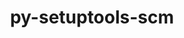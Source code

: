 ---
title: "py-setuptools-scm"
layout: cache
categories: [package, develop-2024-01-28]
meta: {"versions": ["7.0.5", "7.1.0"], "compilers": ["apple-clang@=15.0.0", "cce@=15.0.1", "gcc@=11.1.0", "gcc@=11.3.0", "gcc@=11.4.0", "gcc@=7.3.1", "gcc@=7.5.0", "gcc@=9.4.0", "oneapi@=2024.0.0"], "oss": ["amzn2", "rhel8", "ubuntu18.04", "ubuntu20.04", "ubuntu22.04", "ventura"], "platforms": ["darwin", "linux"], "targets": ["aarch64", "neoverse_n1", "neoverse_v1", "neoverse_v2", "ppc64le", "x86_64_v3", "zen4"], "stacks": ["aws-isc", "aws-isc-aarch64", "data-vis-sdk", "developer-tools", "e4s", "e4s-cray-rhel", "e4s-neoverse-v2", "e4s-neoverse_v1", "e4s-oneapi", "e4s-power", "e4s-rocm-external", "ml-darwin-aarch64-mps", "ml-linux-x86_64-cpu", "ml-linux-x86_64-cuda", "ml-linux-x86_64-rocm", "radiuss", "root"], "num_specs": 34, "num_specs_by_stack": {"ml-darwin-aarch64-mps": 2, "root": 34, "aws-isc-aarch64": 2, "aws-isc": 1, "e4s-cray-rhel": 2, "radiuss": 3, "developer-tools": 1, "e4s-neoverse_v1": 3, "e4s-power": 4, "data-vis-sdk": 2, "e4s": 5, "e4s-rocm-external": 1, "e4s-neoverse-v2": 3, "ml-linux-x86_64-rocm": 3, "ml-linux-x86_64-cuda": 3, "ml-linux-x86_64-cpu": 3, "e4s-oneapi": 3}}
spec_details: [{"hash": "f4ckmc4ugidmxxyy5jxim357w5pdqv44", "compiler": "apple-clang@=15.0.0", "versions": ["7.1.0"], "os": "ventura", "platform": "darwin", "target": "aarch64", "variants": ["build_system=python_pip", "+toml"], "stacks": ["ml-darwin-aarch64-mps", "root"], "size": "-", "tarball": "https://binaries.spack.io/releases/develop-2024-01-28/build_cache/darwin-ventura-aarch64/apple-clang-15.0.0/py-setuptools-scm-7.1.0/darwin-ventura-aarch64-apple-clang-15.0.0-py-setuptools-scm-7.1.0-f4ckmc4ugidmxxyy5jxim357w5pdqv44.spack"}, {"hash": "auuzewt6r4fk3eqimkz6e52ixrln44hb", "compiler": "apple-clang@=15.0.0", "versions": ["7.1.0"], "os": "ventura", "platform": "darwin", "target": "aarch64", "variants": ["build_system=python_pip", "+toml"], "stacks": ["ml-darwin-aarch64-mps", "root"], "size": "-", "tarball": "https://binaries.spack.io/releases/develop-2024-01-28/build_cache/darwin-ventura-aarch64/apple-clang-15.0.0/py-setuptools-scm-7.1.0/darwin-ventura-aarch64-apple-clang-15.0.0-py-setuptools-scm-7.1.0-auuzewt6r4fk3eqimkz6e52ixrln44hb.spack"}, {"hash": "5ivjclm7hcrsr2iusfu7cq7uvbye57kt", "compiler": "gcc@=7.3.1", "versions": ["7.1.0"], "os": "amzn2", "platform": "linux", "target": "aarch64", "variants": ["build_system=python_pip", "+toml"], "stacks": ["aws-isc-aarch64", "root"], "size": "-", "tarball": "https://binaries.spack.io/releases/develop-2024-01-28/build_cache/linux-amzn2-aarch64/gcc-7.3.1/py-setuptools-scm-7.1.0/linux-amzn2-aarch64-gcc-7.3.1-py-setuptools-scm-7.1.0-5ivjclm7hcrsr2iusfu7cq7uvbye57kt.spack"}, {"hash": "twazbdrmxanfeaa6o5ksq2z2lj25a7r4", "compiler": "gcc@=7.3.1", "versions": ["7.1.0"], "os": "amzn2", "platform": "linux", "target": "neoverse_n1", "variants": ["build_system=python_pip", "+toml"], "stacks": ["aws-isc-aarch64", "root"], "size": "-", "tarball": "https://binaries.spack.io/releases/develop-2024-01-28/build_cache/linux-amzn2-neoverse_n1/gcc-7.3.1/py-setuptools-scm-7.1.0/linux-amzn2-neoverse_n1-gcc-7.3.1-py-setuptools-scm-7.1.0-twazbdrmxanfeaa6o5ksq2z2lj25a7r4.spack"}, {"hash": "5favsynb3t5na42ekzxfgcwx4bkkpl5s", "compiler": "gcc@=7.3.1", "versions": ["7.1.0"], "os": "amzn2", "platform": "linux", "target": "x86_64_v3", "variants": ["build_system=python_pip", "+toml"], "stacks": ["root", "aws-isc"], "size": "-", "tarball": "https://binaries.spack.io/releases/develop-2024-01-28/build_cache/linux-amzn2-x86_64_v3/gcc-7.3.1/py-setuptools-scm-7.1.0/linux-amzn2-x86_64_v3-gcc-7.3.1-py-setuptools-scm-7.1.0-5favsynb3t5na42ekzxfgcwx4bkkpl5s.spack"}, {"hash": "e47bfhklqnawokvi47cywi4w4ze45zww", "compiler": "cce@=15.0.1", "versions": ["7.1.0"], "os": "rhel8", "platform": "linux", "target": "zen4", "variants": ["build_system=python_pip", "+toml"], "stacks": ["e4s-cray-rhel", "root"], "size": "-", "tarball": "https://binaries.spack.io/releases/develop-2024-01-28/build_cache/linux-rhel8-zen4/cce-15.0.1/py-setuptools-scm-7.1.0/linux-rhel8-zen4-cce-15.0.1-py-setuptools-scm-7.1.0-e47bfhklqnawokvi47cywi4w4ze45zww.spack"}, {"hash": "akyfynie3lcih64tmx37tmc5bbvmxxra", "compiler": "cce@=15.0.1", "versions": ["7.1.0"], "os": "rhel8", "platform": "linux", "target": "zen4", "variants": ["build_system=python_pip", "+toml"], "stacks": ["e4s-cray-rhel", "root"], "size": "-", "tarball": "https://binaries.spack.io/releases/develop-2024-01-28/build_cache/linux-rhel8-zen4/cce-15.0.1/py-setuptools-scm-7.1.0/linux-rhel8-zen4-cce-15.0.1-py-setuptools-scm-7.1.0-akyfynie3lcih64tmx37tmc5bbvmxxra.spack"}, {"hash": "gjajzuur4j66ekcux7uy27flg77vg6ia", "compiler": "gcc@=7.5.0", "versions": ["7.1.0"], "os": "ubuntu18.04", "platform": "linux", "target": "x86_64_v3", "variants": ["build_system=python_pip", "+toml"], "stacks": ["radiuss", "root"], "size": "-", "tarball": "https://binaries.spack.io/releases/develop-2024-01-28/build_cache/linux-ubuntu18.04-x86_64_v3/gcc-7.5.0/py-setuptools-scm-7.1.0/linux-ubuntu18.04-x86_64_v3-gcc-7.5.0-py-setuptools-scm-7.1.0-gjajzuur4j66ekcux7uy27flg77vg6ia.spack"}, {"hash": "i2kfmkml5exh5wt5vtg7jicjlc2jpq7q", "compiler": "gcc@=7.5.0", "versions": ["7.1.0"], "os": "ubuntu18.04", "platform": "linux", "target": "x86_64_v3", "variants": ["build_system=python_pip", "+toml"], "stacks": ["root", "developer-tools"], "size": "-", "tarball": "https://binaries.spack.io/releases/develop-2024-01-28/build_cache/linux-ubuntu18.04-x86_64_v3/gcc-7.5.0/py-setuptools-scm-7.1.0/linux-ubuntu18.04-x86_64_v3-gcc-7.5.0-py-setuptools-scm-7.1.0-i2kfmkml5exh5wt5vtg7jicjlc2jpq7q.spack"}, {"hash": "x5ez4wzwbdzylo33drzywokbxbnylwik", "compiler": "gcc@=7.5.0", "versions": ["7.1.0"], "os": "ubuntu18.04", "platform": "linux", "target": "x86_64_v3", "variants": ["build_system=python_pip", "+toml"], "stacks": ["radiuss", "root"], "size": "-", "tarball": "https://binaries.spack.io/releases/develop-2024-01-28/build_cache/linux-ubuntu18.04-x86_64_v3/gcc-7.5.0/py-setuptools-scm-7.1.0/linux-ubuntu18.04-x86_64_v3-gcc-7.5.0-py-setuptools-scm-7.1.0-x5ez4wzwbdzylo33drzywokbxbnylwik.spack"}, {"hash": "5qtrtwc4fdd6zixqgt7nfyjba7rets23", "compiler": "gcc@=7.5.0", "versions": ["7.1.0"], "os": "ubuntu18.04", "platform": "linux", "target": "x86_64_v3", "variants": ["build_system=python_pip", "+toml"], "stacks": ["radiuss", "root"], "size": "-", "tarball": "https://binaries.spack.io/releases/develop-2024-01-28/build_cache/linux-ubuntu18.04-x86_64_v3/gcc-7.5.0/py-setuptools-scm-7.1.0/linux-ubuntu18.04-x86_64_v3-gcc-7.5.0-py-setuptools-scm-7.1.0-5qtrtwc4fdd6zixqgt7nfyjba7rets23.spack"}, {"hash": "flraiwisem7nddf4zmyxx3yszerlc4zj", "compiler": "gcc@=11.4.0", "versions": ["7.1.0"], "os": "ubuntu20.04", "platform": "linux", "target": "neoverse_v1", "variants": ["build_system=python_pip", "+toml"], "stacks": ["root", "e4s-neoverse_v1"], "size": "-", "tarball": "https://binaries.spack.io/releases/develop-2024-01-28/build_cache/linux-ubuntu20.04-neoverse_v1/gcc-11.4.0/py-setuptools-scm-7.1.0/linux-ubuntu20.04-neoverse_v1-gcc-11.4.0-py-setuptools-scm-7.1.0-flraiwisem7nddf4zmyxx3yszerlc4zj.spack"}, {"hash": "o5625iidp3uvuyft6k3uzb6jhndfc5aw", "compiler": "gcc@=11.4.0", "versions": ["7.0.5"], "os": "ubuntu20.04", "platform": "linux", "target": "neoverse_v1", "variants": ["build_system=python_pip", "+toml"], "stacks": ["root", "e4s-neoverse_v1"], "size": "-", "tarball": "https://binaries.spack.io/releases/develop-2024-01-28/build_cache/linux-ubuntu20.04-neoverse_v1/gcc-11.4.0/py-setuptools-scm-7.0.5/linux-ubuntu20.04-neoverse_v1-gcc-11.4.0-py-setuptools-scm-7.0.5-o5625iidp3uvuyft6k3uzb6jhndfc5aw.spack"}, {"hash": "yvk2jh23qwhxenloiso3chgq5ku64tf7", "compiler": "gcc@=11.4.0", "versions": ["7.1.0"], "os": "ubuntu20.04", "platform": "linux", "target": "neoverse_v1", "variants": ["build_system=python_pip", "+toml"], "stacks": ["root", "e4s-neoverse_v1"], "size": "-", "tarball": "https://binaries.spack.io/releases/develop-2024-01-28/build_cache/linux-ubuntu20.04-neoverse_v1/gcc-11.4.0/py-setuptools-scm-7.1.0/linux-ubuntu20.04-neoverse_v1-gcc-11.4.0-py-setuptools-scm-7.1.0-yvk2jh23qwhxenloiso3chgq5ku64tf7.spack"}, {"hash": "ayh5qlzt2vfg7doyjqmcmmv7ynyxj5mc", "compiler": "gcc@=9.4.0", "versions": ["7.1.0"], "os": "ubuntu20.04", "platform": "linux", "target": "ppc64le", "variants": ["build_system=python_pip", "+toml"], "stacks": ["root", "e4s-power"], "size": "-", "tarball": "https://binaries.spack.io/releases/develop-2024-01-28/build_cache/linux-ubuntu20.04-ppc64le/gcc-9.4.0/py-setuptools-scm-7.1.0/linux-ubuntu20.04-ppc64le-gcc-9.4.0-py-setuptools-scm-7.1.0-ayh5qlzt2vfg7doyjqmcmmv7ynyxj5mc.spack"}, {"hash": "hcvxvwmchcyfbcbewzmh5ftdjnij23pm", "compiler": "gcc@=9.4.0", "versions": ["7.1.0"], "os": "ubuntu20.04", "platform": "linux", "target": "ppc64le", "variants": ["build_system=python_pip", "+toml"], "stacks": ["root", "e4s-power"], "size": "-", "tarball": "https://binaries.spack.io/releases/develop-2024-01-28/build_cache/linux-ubuntu20.04-ppc64le/gcc-9.4.0/py-setuptools-scm-7.1.0/linux-ubuntu20.04-ppc64le-gcc-9.4.0-py-setuptools-scm-7.1.0-hcvxvwmchcyfbcbewzmh5ftdjnij23pm.spack"}, {"hash": "eurau6p2xyjhl7dj2pyhrgcruo4r2kdu", "compiler": "gcc@=9.4.0", "versions": ["7.0.5"], "os": "ubuntu20.04", "platform": "linux", "target": "ppc64le", "variants": ["build_system=python_pip", "+toml"], "stacks": ["root", "e4s-power"], "size": "-", "tarball": "https://binaries.spack.io/releases/develop-2024-01-28/build_cache/linux-ubuntu20.04-ppc64le/gcc-9.4.0/py-setuptools-scm-7.0.5/linux-ubuntu20.04-ppc64le-gcc-9.4.0-py-setuptools-scm-7.0.5-eurau6p2xyjhl7dj2pyhrgcruo4r2kdu.spack"}, {"hash": "rjwyzkack5bsx7tlikc3vfmkpxdgrtk3", "compiler": "gcc@=9.4.0", "versions": ["7.1.0"], "os": "ubuntu20.04", "platform": "linux", "target": "ppc64le", "variants": ["build_system=python_pip", "+toml"], "stacks": ["root", "e4s-power"], "size": "-", "tarball": "https://binaries.spack.io/releases/develop-2024-01-28/build_cache/linux-ubuntu20.04-ppc64le/gcc-9.4.0/py-setuptools-scm-7.1.0/linux-ubuntu20.04-ppc64le-gcc-9.4.0-py-setuptools-scm-7.1.0-rjwyzkack5bsx7tlikc3vfmkpxdgrtk3.spack"}, {"hash": "o66yxklxz5ggxfvmjlicjiy2qygqhmeq", "compiler": "gcc@=11.1.0", "versions": ["7.1.0"], "os": "ubuntu20.04", "platform": "linux", "target": "x86_64_v3", "variants": ["build_system=python_pip", "+toml"], "stacks": ["data-vis-sdk", "root"], "size": "-", "tarball": "https://binaries.spack.io/releases/develop-2024-01-28/build_cache/linux-ubuntu20.04-x86_64_v3/gcc-11.1.0/py-setuptools-scm-7.1.0/linux-ubuntu20.04-x86_64_v3-gcc-11.1.0-py-setuptools-scm-7.1.0-o66yxklxz5ggxfvmjlicjiy2qygqhmeq.spack"}, {"hash": "l7s2xhfykaf52s2e2qd2vf2m47d33b3b", "compiler": "gcc@=11.1.0", "versions": ["7.1.0"], "os": "ubuntu20.04", "platform": "linux", "target": "x86_64_v3", "variants": ["build_system=python_pip", "+toml"], "stacks": ["data-vis-sdk", "root"], "size": "-", "tarball": "https://binaries.spack.io/releases/develop-2024-01-28/build_cache/linux-ubuntu20.04-x86_64_v3/gcc-11.1.0/py-setuptools-scm-7.1.0/linux-ubuntu20.04-x86_64_v3-gcc-11.1.0-py-setuptools-scm-7.1.0-l7s2xhfykaf52s2e2qd2vf2m47d33b3b.spack"}, {"hash": "26f6x2xrtaef6qekkonzopt3rzvoi72l", "compiler": "gcc@=11.4.0", "versions": ["7.1.0"], "os": "ubuntu20.04", "platform": "linux", "target": "x86_64_v3", "variants": ["build_system=python_pip", "+toml"], "stacks": ["e4s", "root", "e4s-rocm-external"], "size": "-", "tarball": "https://binaries.spack.io/releases/develop-2024-01-28/build_cache/linux-ubuntu20.04-x86_64_v3/gcc-11.4.0/py-setuptools-scm-7.1.0/linux-ubuntu20.04-x86_64_v3-gcc-11.4.0-py-setuptools-scm-7.1.0-26f6x2xrtaef6qekkonzopt3rzvoi72l.spack"}, {"hash": "6apfbmeegjm4ljtryluc7ntukjh33nrk", "compiler": "gcc@=11.4.0", "versions": ["7.1.0"], "os": "ubuntu20.04", "platform": "linux", "target": "x86_64_v3", "variants": ["build_system=python_pip", "+toml"], "stacks": ["e4s", "root"], "size": "-", "tarball": "https://binaries.spack.io/releases/develop-2024-01-28/build_cache/linux-ubuntu20.04-x86_64_v3/gcc-11.4.0/py-setuptools-scm-7.1.0/linux-ubuntu20.04-x86_64_v3-gcc-11.4.0-py-setuptools-scm-7.1.0-6apfbmeegjm4ljtryluc7ntukjh33nrk.spack"}, {"hash": "tquitt2tnjrlgpxxtcv6kerjrva4ret4", "compiler": "gcc@=11.4.0", "versions": ["7.1.0"], "os": "ubuntu20.04", "platform": "linux", "target": "x86_64_v3", "variants": ["build_system=python_pip", "+toml"], "stacks": ["e4s", "root"], "size": "-", "tarball": "https://binaries.spack.io/releases/develop-2024-01-28/build_cache/linux-ubuntu20.04-x86_64_v3/gcc-11.4.0/py-setuptools-scm-7.1.0/linux-ubuntu20.04-x86_64_v3-gcc-11.4.0-py-setuptools-scm-7.1.0-tquitt2tnjrlgpxxtcv6kerjrva4ret4.spack"}, {"hash": "vjefbi6whfkhflgtcqorxoj5qqmcbbri", "compiler": "gcc@=11.4.0", "versions": ["7.0.5"], "os": "ubuntu20.04", "platform": "linux", "target": "x86_64_v3", "variants": ["build_system=python_pip", "+toml"], "stacks": ["e4s", "root"], "size": "-", "tarball": "https://binaries.spack.io/releases/develop-2024-01-28/build_cache/linux-ubuntu20.04-x86_64_v3/gcc-11.4.0/py-setuptools-scm-7.0.5/linux-ubuntu20.04-x86_64_v3-gcc-11.4.0-py-setuptools-scm-7.0.5-vjefbi6whfkhflgtcqorxoj5qqmcbbri.spack"}, {"hash": "2glq6ap2riemf44w5oaf5se3i2ubrukp", "compiler": "gcc@=11.4.0", "versions": ["7.1.0"], "os": "ubuntu20.04", "platform": "linux", "target": "x86_64_v3", "variants": ["build_system=python_pip", "+toml"], "stacks": ["e4s", "root"], "size": "-", "tarball": "https://binaries.spack.io/releases/develop-2024-01-28/build_cache/linux-ubuntu20.04-x86_64_v3/gcc-11.4.0/py-setuptools-scm-7.1.0/linux-ubuntu20.04-x86_64_v3-gcc-11.4.0-py-setuptools-scm-7.1.0-2glq6ap2riemf44w5oaf5se3i2ubrukp.spack"}, {"hash": "ftvjg4jcx52yj3aoyxftufyvvdob4grd", "compiler": "gcc@=11.4.0", "versions": ["7.1.0"], "os": "ubuntu22.04", "platform": "linux", "target": "neoverse_v2", "variants": ["build_system=python_pip", "+toml"], "stacks": ["root", "e4s-neoverse-v2"], "size": "-", "tarball": "https://binaries.spack.io/releases/develop-2024-01-28/build_cache/linux-ubuntu22.04-neoverse_v2/gcc-11.4.0/py-setuptools-scm-7.1.0/linux-ubuntu22.04-neoverse_v2-gcc-11.4.0-py-setuptools-scm-7.1.0-ftvjg4jcx52yj3aoyxftufyvvdob4grd.spack"}, {"hash": "3pz6ng7hueyfmtsoof3ch5lc3xyjiuhx", "compiler": "gcc@=11.4.0", "versions": ["7.0.5"], "os": "ubuntu22.04", "platform": "linux", "target": "neoverse_v2", "variants": ["build_system=python_pip", "+toml"], "stacks": ["root", "e4s-neoverse-v2"], "size": "-", "tarball": "https://binaries.spack.io/releases/develop-2024-01-28/build_cache/linux-ubuntu22.04-neoverse_v2/gcc-11.4.0/py-setuptools-scm-7.0.5/linux-ubuntu22.04-neoverse_v2-gcc-11.4.0-py-setuptools-scm-7.0.5-3pz6ng7hueyfmtsoof3ch5lc3xyjiuhx.spack"}, {"hash": "hkzhlnhqsymfzxtupezbcebpe5yjxoi3", "compiler": "gcc@=11.4.0", "versions": ["7.1.0"], "os": "ubuntu22.04", "platform": "linux", "target": "neoverse_v2", "variants": ["build_system=python_pip", "+toml"], "stacks": ["root", "e4s-neoverse-v2"], "size": "-", "tarball": "https://binaries.spack.io/releases/develop-2024-01-28/build_cache/linux-ubuntu22.04-neoverse_v2/gcc-11.4.0/py-setuptools-scm-7.1.0/linux-ubuntu22.04-neoverse_v2-gcc-11.4.0-py-setuptools-scm-7.1.0-hkzhlnhqsymfzxtupezbcebpe5yjxoi3.spack"}, {"hash": "rvaoqirenhhqtptxkd574en4lqvhmpyb", "compiler": "gcc@=11.3.0", "versions": ["7.1.0"], "os": "ubuntu22.04", "platform": "linux", "target": "x86_64_v3", "variants": ["build_system=python_pip", "+toml"], "stacks": ["ml-linux-x86_64-rocm", "ml-linux-x86_64-cuda", "root", "ml-linux-x86_64-cpu"], "size": "-", "tarball": "https://binaries.spack.io/releases/develop-2024-01-28/build_cache/linux-ubuntu22.04-x86_64_v3/gcc-11.3.0/py-setuptools-scm-7.1.0/linux-ubuntu22.04-x86_64_v3-gcc-11.3.0-py-setuptools-scm-7.1.0-rvaoqirenhhqtptxkd574en4lqvhmpyb.spack"}, {"hash": "tdq4i5kqw2njtljisqtwvs45lhla5asb", "compiler": "gcc@=11.3.0", "versions": ["7.1.0"], "os": "ubuntu22.04", "platform": "linux", "target": "x86_64_v3", "variants": ["build_system=python_pip", "+toml"], "stacks": ["ml-linux-x86_64-rocm", "ml-linux-x86_64-cuda", "root", "ml-linux-x86_64-cpu"], "size": "-", "tarball": "https://binaries.spack.io/releases/develop-2024-01-28/build_cache/linux-ubuntu22.04-x86_64_v3/gcc-11.3.0/py-setuptools-scm-7.1.0/linux-ubuntu22.04-x86_64_v3-gcc-11.3.0-py-setuptools-scm-7.1.0-tdq4i5kqw2njtljisqtwvs45lhla5asb.spack"}, {"hash": "yxeghnbnaubpqfqjsgvfnvvcgefmfppi", "compiler": "gcc@=11.3.0", "versions": ["7.1.0"], "os": "ubuntu22.04", "platform": "linux", "target": "x86_64_v3", "variants": ["build_system=python_pip", "+toml"], "stacks": ["ml-linux-x86_64-rocm", "ml-linux-x86_64-cuda", "root", "ml-linux-x86_64-cpu"], "size": "-", "tarball": "https://binaries.spack.io/releases/develop-2024-01-28/build_cache/linux-ubuntu22.04-x86_64_v3/gcc-11.3.0/py-setuptools-scm-7.1.0/linux-ubuntu22.04-x86_64_v3-gcc-11.3.0-py-setuptools-scm-7.1.0-yxeghnbnaubpqfqjsgvfnvvcgefmfppi.spack"}, {"hash": "loecfpcrp4hn2bhdfwygzeabagpecaxl", "compiler": "oneapi@=2024.0.0", "versions": ["7.1.0"], "os": "ubuntu22.04", "platform": "linux", "target": "x86_64_v3", "variants": ["build_system=python_pip", "+toml"], "stacks": ["root", "e4s-oneapi"], "size": "-", "tarball": "https://binaries.spack.io/releases/develop-2024-01-28/build_cache/linux-ubuntu22.04-x86_64_v3/oneapi-2024.0.0/py-setuptools-scm-7.1.0/linux-ubuntu22.04-x86_64_v3-oneapi-2024.0.0-py-setuptools-scm-7.1.0-loecfpcrp4hn2bhdfwygzeabagpecaxl.spack"}, {"hash": "6btq25bln56ntsyafrmv7g7q3azwhmxk", "compiler": "oneapi@=2024.0.0", "versions": ["7.0.5"], "os": "ubuntu22.04", "platform": "linux", "target": "x86_64_v3", "variants": ["build_system=python_pip", "+toml"], "stacks": ["root", "e4s-oneapi"], "size": "-", "tarball": "https://binaries.spack.io/releases/develop-2024-01-28/build_cache/linux-ubuntu22.04-x86_64_v3/oneapi-2024.0.0/py-setuptools-scm-7.0.5/linux-ubuntu22.04-x86_64_v3-oneapi-2024.0.0-py-setuptools-scm-7.0.5-6btq25bln56ntsyafrmv7g7q3azwhmxk.spack"}, {"hash": "cuzuwpbwlujwhxqffuaakcd7lmjtxcab", "compiler": "oneapi@=2024.0.0", "versions": ["7.1.0"], "os": "ubuntu22.04", "platform": "linux", "target": "x86_64_v3", "variants": ["build_system=python_pip", "+toml"], "stacks": ["root", "e4s-oneapi"], "size": "-", "tarball": "https://binaries.spack.io/releases/develop-2024-01-28/build_cache/linux-ubuntu22.04-x86_64_v3/oneapi-2024.0.0/py-setuptools-scm-7.1.0/linux-ubuntu22.04-x86_64_v3-oneapi-2024.0.0-py-setuptools-scm-7.1.0-cuzuwpbwlujwhxqffuaakcd7lmjtxcab.spack"}]
---